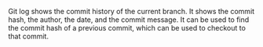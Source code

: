 Git log shows the commit history of the current branch. It shows the commit hash, the author, the date, and the commit message. It can be used to find the commit hash of a previous commit, which can be used to checkout to that commit.
